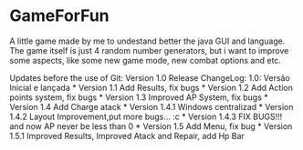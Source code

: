 # GameForFun
 A little game made by me to undestand better the java GUI and language. The game itself is just 4 random number generators, but i want to improve some aspects, like some new game mode, new combat options and etc.

Updates before the use of Git:
  Version 1.0 Release ChangeLog: 1.0: Versão Inicial e lançada 
    * Version 1.1 Add Results, fix bugs
    * Version 1.2 Add Action points system, fix bugs
    * Version 1.3 Improved AP System, fix bugs
    * Version 1.4 Add Charge atack 
    * Version 1.4.1 Windows centralizad
    * Version 1.4.2 Layout Improvement,put more bugs... :c
    * Version 1.4.3 FIX BUGS!!! and now AP never be less than 0
    * Version 1.5 Add Menu, fix bug
    * Version 1.5.1 Improved Results, Improved Atack and Repair, add Hp Bar
